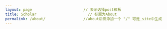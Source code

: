 ```yaml
---
layout: page                       // 表示选择post模板
title: Scholar                       // 标题为About
permalink: /about/                 //about后面添加一个 "/" 可是_site中生成同名文件夹
---
```


